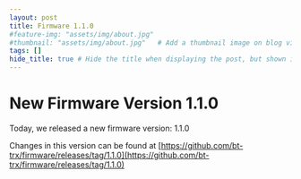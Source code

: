 ```yaml
---
layout: post
title: Firmware 1.1.0
#feature-img: "assets/img/about.jpg"
#thumbnail: "assets/img/about.jpg"   # Add a thumbnail image on blog view
tags: []
hide_title: true # Hide the title when displaying the post, but shown in lists of posts
---
```


# New Firmware Version 1.1.0

Today, we released a new firmware version: 1.1.0

Changes in this version can be found at [https://github.com/bt-trx/firmware/releases/tag/1.1.0](https://github.com/bt-trx/firmware/releases/tag/1.1.0)
